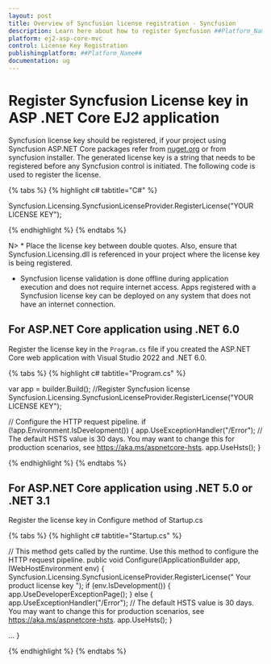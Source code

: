 ```yaml
---
layout: post
title: Overview of Syncfusion license registration - Syncfusion
description: Learn here about how to register Syncfusion ##Platform_Name## license key for ##Platform_Name## application for license validation.
platform: ej2-asp-core-mvc
control: License Key Registration
publishingplatform: ##Platform_Name##
documentation: ug
---
```


# Register Syncfusion License key in ASP .NET Core EJ2 application

Syncfusion license key should be registered, if your project using Syncfusion ASP.NET Core packages refer from [nuget.org](https://www.nuget.org/packages?q=syncfusion) or from syncfusion installer. The generated license key is a string that needs to be registered before any Syncfusion control is initiated. The following code is used to register the license.

{% tabs %}
{% highlight c# tabtitle="C#" %}

Syncfusion.Licensing.SyncfusionLicenseProvider.RegisterLicense("YOUR LICENSE KEY");

{% endhighlight %}
{% endtabs %}

N> * Place the license key between double quotes. Also, ensure that Syncfusion.Licensing.dll is referenced in your project where the license key is being registered.
* Syncfusion license validation is done offline during application execution and does not require internet access. Apps registered with a Syncfusion license key can be deployed on any system that does not have an internet connection.

## For ASP.NET Core application using .NET 6.0

Register the license key in the `Program.cs` file if you created the ASP.NET Core web application with Visual Studio 2022 and .NET 6.0. 

{% tabs %}
{% highlight c# tabtitle="Program.cs" %}

var app = builder.Build();
//Register Syncfusion license
Syncfusion.Licensing.SyncfusionLicenseProvider.RegisterLicense("YOUR LICENSE KEY");

// Configure the HTTP request pipeline.
if (!app.Environment.IsDevelopment())
{
    app.UseExceptionHandler("/Error");
    // The default HSTS value is 30 days. You may want to change this for production scenarios, see https://aka.ms/aspnetcore-hsts.
    app.UseHsts();
}

{% endhighlight %}
{% endtabs %}

## For ASP.NET Core application using .NET 5.0 or .NET 3.1

Register the license key in Configure method of Startup.cs

{% tabs %}
{% highlight c# tabtitle="Startup.cs" %}

// This method gets called by the runtime. Use this method to configure the HTTP request pipeline.
public void Configure(IApplicationBuilder app, IWebHostEnvironment env)
{
    Syncfusion.Licensing.SyncfusionLicenseProvider.RegisterLicense(" Your product license key ");
    if (env.IsDevelopment())
    {
        app.UseDeveloperExceptionPage();
    }
    else
    {
        app.UseExceptionHandler("/Error");
        // The default HSTS value is 30 days. You may want to change this for production scenarios, see https://aka.ms/aspnetcore-hsts.
        app.UseHsts();
    }

...
}

{% endhighlight %}
{% endtabs %}
